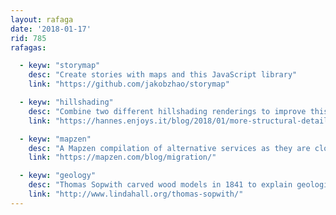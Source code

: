 ```yaml
---
layout: rafaga
date: '2018-01-17'
rid: 785
rafagas:

  - keyw: "storymap"
    desc: "Create stories with maps and this JavaScript library"
    link: "https://github.com/jakobzhao/storymap"

  - keyw: "hillshading"
    desc: "Combine two different hillshading renderings to improve this effect"
    link: "https://hannes.enjoys.it/blog/2018/01/more-structural-detail-in-hillshading-with-this-one-weird-trick/"

  - keyw: "mapzen"
    desc: "A Mapzen compilation of alternative services as they are closing by the end of the month"
    link: "https://mapzen.com/blog/migration/"

  - keyw: "geology"
    desc: "Thomas Sopwith carved wood models in 1841 to explain geological concepts in the Victorian age"
    link: "http://www.lindahall.org/thomas-sopwith/"
---
```

